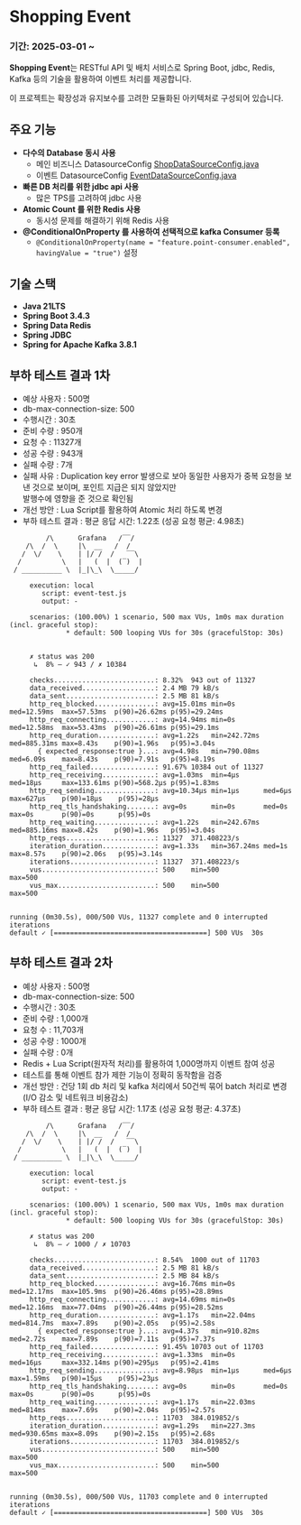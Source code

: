 # Shopping Event
### 기간: 2025-03-01 ~

**Shopping Event**는 RESTful API 및 배치 서비스로
Spring Boot, jdbc, Redis, Kafka 등의 기술을 활용하여 이벤트 처리를 제공합니다.

이 프로젝트는 확장성과 유지보수를 고려한 모듈화된 아키텍처로 구성되어 있습니다.

## 주요 기능
- **다수의 Database 동시 사용**
    - 메인 비즈니스 DatasourceConfig [ShopDataSourceConfig.java](src/main/java/com/shop/shoppingevent/config/ShopDataSourceConfig.java)
    - 이벤트 DatasourceConfig [EventDataSourceConfig.java](src/main/java/com/shop/shoppingevent/config/EventDataSourceConfig.java)
- **빠른 DB 처리를 위한 jdbc api 사용**
    - 많은 TPS를 고려하여 jdbc 사용
- **Atomic Count 를 위한 Redis 사용**
    - 동시성 문제를 해결하기 위해 Redis 사용
- **@ConditionalOnProperty 를 사용하여 선택적으로 kafka Consumer 등록**
    - ``@ConditionalOnProperty(name = "feature.point-consumer.enabled", havingValue = "true")`` 설정

## 기술 스택

- **Java 21LTS**
- **Spring Boot 3.4.3**
- **Spring Data Redis**
- **Spring JDBC**
- **Spring for Apache Kafka 3.8.1**


## 부하 테스트 결과 1차
- 예상 사용자 : 500명
- db-max-connection-size: 500
- 수행시간 : 30초
- 준비 수량 : 950개
- 요청 수 : 11327개
- 성공 수량 : 943개
- 실패 수량 : 7개
- 실패 사유 : Duplication key error 발생으로 보아 동일한 사용자가 중복 요청을 보낸 것으로 보이며, 포인트 지급은 되지 않았지만
<br> 발행수에 영향을 준 것으로 확인됨
- 개선 방안 : Lua Script를 활용하여 Atomic 처리 하도록 변경
- 부하 테스트 결과 : 평균 응답 시간: 1.22초 (성공 요청 평균: 4.98초)
```
         /\      Grafana   /‾‾/  
    /\  /  \     |\  __   /  /   
   /  \/    \    | |/ /  /   ‾‾\ 
  /          \   |   (  |  (‾)  |
 / __________ \  |_|\_\  \_____/ 

     execution: local
        script: event-test.js
        output: -

     scenarios: (100.00%) 1 scenario, 500 max VUs, 1m0s max duration (incl. graceful stop):
              * default: 500 looping VUs for 30s (gracefulStop: 30s)


     ✗ status was 200
      ↳  8% — ✓ 943 / ✗ 10384

     checks.........................: 8.32%  943 out of 11327
     data_received..................: 2.4 MB 79 kB/s
     data_sent......................: 2.5 MB 81 kB/s
     http_req_blocked...............: avg=15.01ms min=0s       med=12.59ms  max=57.53ms  p(90)=26.62ms p(95)=29.24ms
     http_req_connecting............: avg=14.94ms min=0s       med=12.58ms  max=53.43ms  p(90)=26.61ms p(95)=29.1ms 
     http_req_duration..............: avg=1.22s   min=242.72ms med=885.31ms max=8.43s    p(90)=1.96s   p(95)=3.04s  
       { expected_response:true }...: avg=4.98s   min=790.08ms med=6.09s    max=8.43s    p(90)=7.91s   p(95)=8.19s  
     http_req_failed................: 91.67% 10384 out of 11327
     http_req_receiving.............: avg=1.03ms  min=4µs      med=18µs     max=133.61ms p(90)=568.2µs p(95)=1.83ms 
     http_req_sending...............: avg=10.34µs min=1µs      med=6µs      max=627µs    p(90)=18µs    p(95)=28µs   
     http_req_tls_handshaking.......: avg=0s      min=0s       med=0s       max=0s       p(90)=0s      p(95)=0s     
     http_req_waiting...............: avg=1.22s   min=242.67ms med=885.16ms max=8.42s    p(90)=1.96s   p(95)=3.04s  
     http_reqs......................: 11327  371.408223/s
     iteration_duration.............: avg=1.33s   min=367.24ms med=1s       max=8.57s    p(90)=2.06s   p(95)=3.14s  
     iterations.....................: 11327  371.408223/s
     vus............................: 500    min=500            max=500
     vus_max........................: 500    min=500            max=500


running (0m30.5s), 000/500 VUs, 11327 complete and 0 interrupted iterations
default ✓ [======================================] 500 VUs  30s
```

## 부하 테스트 결과 2차
- 예상 사용자 : 500명
- db-max-connection-size: 500
- 수행시간 : 30초
- 준비 수량 : 1,000개
- 요청 수 : 11,703개
- 성공 수량 : 1000개
- 실패 수량 : 0개
- Redis + Lua Script(원자적 처리)를 활용하여 1,000명까지 이벤트 참여 성공
- 테스트를 통해 이벤트 참가 제한 기능이 정확히 동작함을 검증
- 개선 방안 : 건당 1회 db 처리 및 kafka 처리에서 50건씩 묶어 batch 처리로 변경 (I/O 감소 및 네트워크 비용감소) 
- 부하 테스트 결과 : 평균 응답 시간: 1.17초 (성공 요청 평균: 4.37초)
```
         /\      Grafana   /‾‾/  
    /\  /  \     |\  __   /  /   
   /  \/    \    | |/ /  /   ‾‾\ 
  /          \   |   (  |  (‾)  |
 / __________ \  |_|\_\  \_____/ 

     execution: local
        script: event-test.js
        output: -

     scenarios: (100.00%) 1 scenario, 500 max VUs, 1m0s max duration (incl. graceful stop):
              * default: 500 looping VUs for 30s (gracefulStop: 30s)

     ✗ status was 200
      ↳  8% — ✓ 1000 / ✗ 10703

     checks.........................: 8.54%  1000 out of 11703
     data_received..................: 2.5 MB 81 kB/s
     data_sent......................: 2.5 MB 84 kB/s
     http_req_blocked...............: avg=16.76ms min=0s       med=12.17ms  max=105.9ms  p(90)=26.46ms p(95)=28.89ms
     http_req_connecting............: avg=14.69ms min=0s       med=12.16ms  max=77.04ms  p(90)=26.44ms p(95)=28.52ms
     http_req_duration..............: avg=1.17s   min=22.04ms  med=814.7ms  max=7.89s    p(90)=2.05s   p(95)=2.58s  
       { expected_response:true }...: avg=4.37s   min=910.82ms med=2.72s    max=7.89s    p(90)=7.11s   p(95)=7.37s  
     http_req_failed................: 91.45% 10703 out of 11703
     http_req_receiving.............: avg=1.33ms  min=0s       med=16µs     max=332.14ms p(90)=295µs   p(95)=2.41ms 
     http_req_sending...............: avg=8.98µs  min=1µs      med=6µs      max=1.59ms   p(90)=15µs    p(95)=23µs   
     http_req_tls_handshaking.......: avg=0s      min=0s       med=0s       max=0s       p(90)=0s      p(95)=0s     
     http_req_waiting...............: avg=1.17s   min=22.03ms  med=814ms    max=7.69s    p(90)=2.04s   p(95)=2.57s  
     http_reqs......................: 11703  384.019852/s
     iteration_duration.............: avg=1.29s   min=227.3ms  med=930.65ms max=8.09s    p(90)=2.15s   p(95)=2.68s  
     iterations.....................: 11703  384.019852/s
     vus............................: 500    min=500            max=500
     vus_max........................: 500    min=500            max=500


running (0m30.5s), 000/500 VUs, 11703 complete and 0 interrupted iterations
default ✓ [======================================] 500 VUs  30s
```
